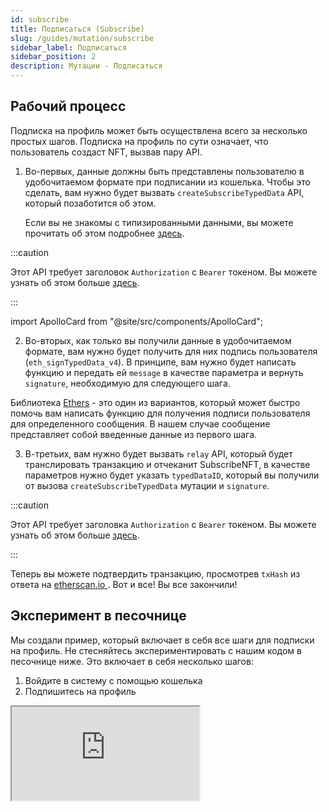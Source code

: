 ```yaml
---
id: subscribe
title: Подписаться (Subscribe)
slug: /guides/mutation/subscribe
sidebar_label: Подписаться
sidebar_position: 2
description: Мутации - Подписаться
---
```


## Рабочий процесс

Подписка на профиль может быть осуществлена всего за несколько простых шагов. Подписка на профиль по сути означает, что пользователь создаст NFT, вызвав пару API.

1. Во-первых, данные должны быть представлены пользователю в удобочитаемом формате при подписании из кошелька. Чтобы это сделать, вам нужно будет вызвать `createSubscribeTypedData` API, который позаботится об этом.

   Если вы не знакомы с типизированными данными, вы можете прочитать об этом подробнее [здесь](https://eips.ethereum.org/EIPS/eip-712).

:::caution

Этот API требует заголовок `Authorization` с `Bearer` токеном. Вы можете узнать об этом больше [здесь](/api/authentication/user-login).

:::

import ApolloCard from "@site/src/components/ApolloCard";

<ApolloCard queryName="createSubscribeTypedData" />

2. Во-вторых, как только вы получили данные в удобочитаемом формате, вам нужно будет получить для них подпись пользователя (`eth_signTypedData_v4`). В принципе, вам нужно будет написать функцию и передать ей `message` в качестве параметра и вернуть `signature`, необходимую для следующего шага.

Библиотека [Ethers](https://docs.ethers.io/v5/) - это один из вариантов, который может быстро помочь вам написать функцию для получения подписи пользователя для определенного сообщения. В нашем случае сообщение представляет собой введенные данные из первого шага.

3. В-третьих, вам нужно будет вызвать `relay` API, который будет транслировать транзакцию и отчеканит SubscribeNFT, в качестве параметров нужно будет указать `typedDataID`, который вы получили от вызова `createSubscribeTypedData` мутации и `signature`.

:::caution

Этот API требует заголовка `Authorization` с `Bearer` токеном. Вы можете узнать об этом больше [здесь](/api/authentication/user-login).

:::

<ApolloCard queryName="relay" />

Теперь вы можете подтвердить транзакцию, просмотрев `txHash` из ответа на [etherscan.io ](http://etherscan.io). Вот и все! Вы все закончили!

## Эксперимент в песочнице

Мы создали пример, который включает в себя все шаги для подписки на профиль. Не стесняйтесь экспериментировать с нашим кодом в песочнице ниже. Это включает в себя несколько шагов:

1. Войдите в систему с помощью кошелька
2. Подпишитесь на профиль

<iframe src="https://codesandbox.io/embed/subscribe-to-profile-l1hts6?codemirror=1&fontsize=14&hidenavigation=0&theme=dark&runonclick=1&view=split&module=/src/App.tsx"
    title="subscribe-to-profile"
    allow="accelerometer; ambient-light-sensor; camera; encrypted-media; geolocation; gyroscope; hid; microphone; midi; payment; usb; vr; xr-spatial-tracking"
    sandbox="allow-forms allow-modals allow-popups allow-presentation allow-same-origin allow-scripts"
></iframe>
